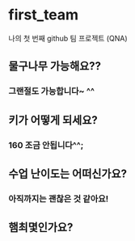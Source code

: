 # first_team
나의 첫 번째 github 팀 프로젝트 (QNA)
## 물구나무 가능해요??
### 그랜절도 가능합니다~ ^^
## 키가 어떻게 되세요?
### 160 조금 안됩니다^^;
## 수업 난이도는 어떠신가요?
### 아직까지는 괜찮은 것 같아요!
## 햄최몇인가요?
